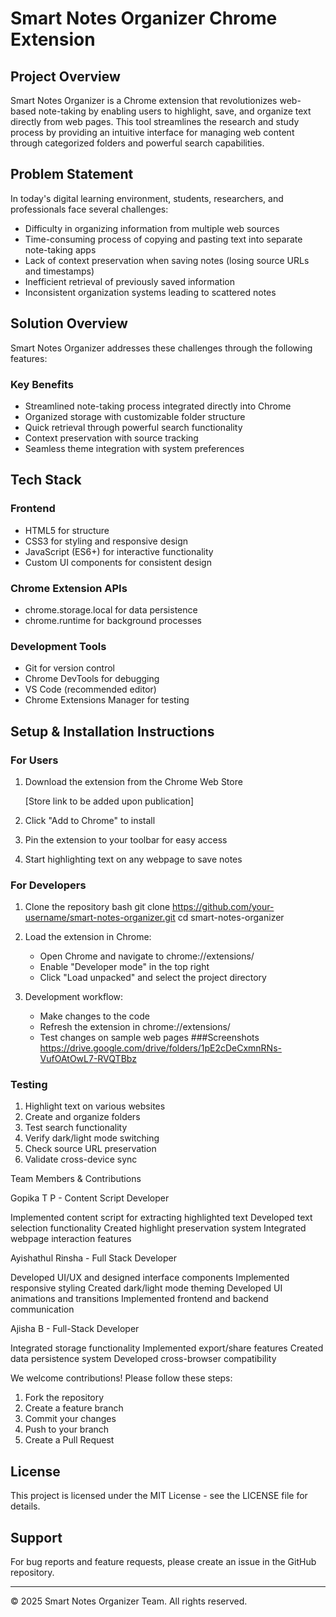 # Smart Notes Organizer Chrome Extension

## Project Overview
Smart Notes Organizer is a Chrome extension that revolutionizes web-based note-taking by enabling users to highlight, save, and organize text directly from web pages. This tool streamlines the research and study process by providing an intuitive interface for managing web content through categorized folders and powerful search capabilities.

## Problem Statement
In today's digital learning environment, students, researchers, and professionals face several challenges:
- Difficulty in organizing information from multiple web sources
- Time-consuming process of copying and pasting text into separate note-taking apps
- Lack of context preservation when saving notes (losing source URLs and timestamps)
- Inefficient retrieval of previously saved information
- Inconsistent organization systems leading to scattered notes

## Solution Overview
Smart Notes Organizer addresses these challenges through the following features:

### Key Benefits
- Streamlined note-taking process integrated directly into Chrome
- Organized storage with customizable folder structure
- Quick retrieval through powerful search functionality
- Context preservation with source tracking
- Seamless theme integration with system preferences

## Tech Stack

### Frontend
- HTML5 for structure
- CSS3 for styling and responsive design
- JavaScript (ES6+) for interactive functionality
- Custom UI components for consistent design

### Chrome Extension APIs
- chrome.storage.local for data persistence
- chrome.runtime for background processes

### Development Tools
- Git for version control
- Chrome DevTools for debugging
- VS Code (recommended editor)
- Chrome Extensions Manager for testing

## Setup & Installation Instructions

### For Users
1. Download the extension from the Chrome Web Store
   
   [Store link to be added upon publication]
   
2. Click "Add to Chrome" to install
3. Pin the extension to your toolbar for easy access
4. Start highlighting text on any webpage to save notes

### For Developers
1. Clone the repository
   bash
   git clone https://github.com/your-username/smart-notes-organizer.git
   cd smart-notes-organizer
   

2. Load the extension in Chrome:
   - Open Chrome and navigate to chrome://extensions/
   - Enable "Developer mode" in the top right
   - Click "Load unpacked" and select the project directory

3. Development workflow:
   - Make changes to the code
   - Refresh the extension in chrome://extensions/
   - Test changes on sample web pages
###Screenshots
https://drive.google.com/drive/folders/1pE2cDeCxmnRNs-VufOAtOwL7-RVQTBbz

### Testing
1. Highlight text on various websites
2. Create and organize folders
3. Test search functionality
4. Verify dark/light mode switching
5. Check source URL preservation
6. Validate cross-device sync

Team Members & Contributions

Gopika T P - Content Script Developer

Implemented content script for extracting highlighted text
Developed text selection functionality
Created highlight preservation system
Integrated webpage interaction features

Ayishathul Rinsha - Full Stack Developer

Developed UI/UX and designed interface components
Implemented responsive styling
Created dark/light mode theming
Developed UI animations and transitions
Implemented frontend and backend communication

Ajisha B - Full-Stack Developer

Integrated storage functionality
Implemented export/share features
Created data persistence system
Developed cross-browser compatibility

We welcome contributions! Please follow these steps:
1. Fork the repository
2. Create a feature branch
3. Commit your changes
4. Push to your branch
5. Create a Pull Request

## License
This project is licensed under the MIT License - see the LICENSE file for details.

## Support
For bug reports and feature requests, please create an issue in the GitHub repository.

---
© 2025 Smart Notes Organizer Team. All rights reserved.
